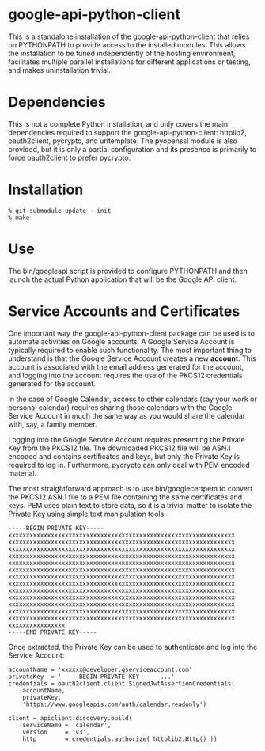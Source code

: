 google-api-python-client
========================

This is a standalone installation of the google-api-python-client that relies on PYTHONPATH to provide
access to the installed modules. This allows the installation to be tuned independently of the hosting
environment, facilitates multiple parallel installations for different applications or testing, and
makes uninstallation trivial.

Dependencies
============

This is not a complete Python installation, and only covers the main dependencies required to support
the google-api-python-client: httplib2, oauth2client, pycrypto, and uritemplate. The pyopenssl module
is also provided, but it is only a partial configuration and its presence is primarily to force
oauth2client to prefer pycrypto.

Installation
============

    % git submodule update --init
    % make

Use
===

The bin/googleapi script is provided to configure PYTHONPATH and then launch the actual Python application
that will be the Google API client.

Service Accounts and Certificates
=================================

One important way the google-api-python-client package can be used is to automate activities on Google
accounts. A Google Service Account is typically required to enable such functionality. The most important
thing to understand is that the Google Service Account creates a new **account**. This account is associated
with the email address generated for the account, and logging into the account requires the use of the PKCS12
credentials generated for the account.

In the case of Google Calendar, access to other calendars (say your work or personal calendar) requires
sharing those calendars with the Google Service Account in much the same way as you would share the
calendar with, say, a family member.

Logging into the Google Service Account requires presenting the Private Key from the PKCS12 file. The
downloaded PKCS12 file will be ASN.1 encoded and contains certificates and keys, but only the
Private Key is required to log in. Furthermore, pycrypto can only deal with PEM encoded material.

The most straightforward approach is to use bin/googlecertpem to convert the PKCS12 ASN.1 file to
a PEM file containing the same certificates and keys. PEM uses plain text to store data, so it is
a trivial matter to isolate the Private Key using simple text manipulation tools:

    -----BEGIN PRIVATE KEY-----
    xxxxxxxxxxxxxxxxxxxxxxxxxxxxxxxxxxxxxxxxxxxxxxxxxxxxxxxxxxxxxxxx
    xxxxxxxxxxxxxxxxxxxxxxxxxxxxxxxxxxxxxxxxxxxxxxxxxxxxxxxxxxxxxxxx
    xxxxxxxxxxxxxxxxxxxxxxxxxxxxxxxxxxxxxxxxxxxxxxxxxxxxxxxxxxxxxxxx
    xxxxxxxxxxxxxxxxxxxxxxxxxxxxxxxxxxxxxxxxxxxxxxxxxxxxxxxxxxxxxxxx
    xxxxxxxxxxxxxxxxxxxxxxxxxxxxxxxxxxxxxxxxxxxxxxxxxxxxxxxxxxxxxxxx
    xxxxxxxxxxxxxxxxxxxxxxxxxxxxxxxxxxxxxxxxxxxxxxxxxxxxxxxxxxxxxxxx
    xxxxxxxxxxxxxxxxxxxxxxxxxxxxxxxxxxxxxxxxxxxxxxxxxxxxxxxxxxxxxxxx
    xxxxxxxxxxxxxxxxxxxxxxxxxxxxxxxxxxxxxxxxxxxxxxxxxxxxxxxxxxxxxxxx
    xxxxxxxxxxxxxxxxxxxxxxxxxxxxxxxxxxxxxxxxxxxxxxxxxxxxxxxxxxxxxxxx
    xxxxxxxxxxxxxxxxxxxxxxxxxxxxxxxxxxxxxxxxxxxxxxxxxxxxxxxxxxxxxxxx
    xxxxxxxxxxxxxxxxxxxxxxxxxxxxxxxxxxxxxxxxxxxxxxxxxxxxxxxxxxxxxxxx
    xxxxxxxxxxxxxxxxxxxxxxxxxxxxxxxxxxxxxxxxxxxxxxxxxxxxxxxxxxxxxxxx
    xxxxxxxxxxxxxxxxxxxxxxxxxxxxxxxxxxxxxxxxxxxxxxxxxxxxxxxxxxxxxxxx
    xxxxxxxxxxxxxxxx
    -----END PRIVATE KEY-----

Once extracted, the Private Key can be used to authenticate and log into the Service Account:

    accountName = 'xxxxxx@developer.gserviceaccount.com'
    privateKey  = '-----BEGIN PRIVATE KEY----- ...'
    credentials = oauth2client.client.SignedJwtAssertionCredentials(
        accountName,
        privateKey,
        'https://www.googleapis.com/auth/calendar.readonly')
        
    client = apiclient.discovery.build(
        serviceName = 'calendar',
        version     = 'v3',
        http        = credentials.authorize( httplib2.Http() ))
